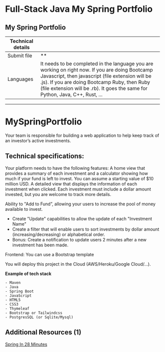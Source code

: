 # Full-Stack Java My Spring Portfolio
<div class="markdown-body">
<p class="text-muted m-b-15">
</p><h2>My Spring Portfolio</h2>
<table>
<thead>
<tr>
<th>Technical details</th>
<th></th>
</tr>
</thead>
<tbody>
<tr>
<td>Submit file</td>
<td>**</td>
</tr>
<tr>
<td>Languages</td>
<td>It needs to be completed in the language you are working on right now. If you are doing Bootcamp Javascript, then javascript (file extension will be .js). If you are doing Bootcamp Ruby, then Ruby (file extension will be .rb). It goes the same for Python, Java, C++, Rust, ...</td>
</tr>
</tbody>
</table>
<hr>
<h1>MySpringPortfolio</h1>
<p>Your team is responsible for building a web application to help keep track of an investor’s active investments.</p>
<h2>Technical specifications:</h2>
<p>Your platform needs to have the following features:
A home view that provides a summary of each investment and a calculator showing how much if your fund is left to invest. You can assume a starting value of $10 million USD.
A detailed view that displays the information of each investment when clicked.
Each investment must include a dollar amount invested, but you are welcome to track more details.</p>
<p>Ability to "Add to Fund”, allowing your users to increase the pool of money available to invest.</p>
<ul>
<li>Create "Update" capabilities to allow the update of each "Investment Name"</li>
<li>Create a filter that will enable users to sort investments by dollar amount (increasing/decreasing) or alphabetical order.</li>
<li>Bonus: Create a notification to update users 2 minutes after a new investment has been made.</li>
</ul>
<p>Frontend:
You can use a Bootstrap template</p>
<p>You will deploy this project in the Cloud (AWS/Heroku/Google Cloud/...).</p>
<p><strong>Example of tech stack</strong></p>
<pre class=" language-plain"><code class=" language-plain">- Maven
- Java
- Spring Boot
- JavaScript
- HTML5
- CSS3
- Thymeleaf
- Bootstrap or Tailwindcss
- PostgresSQL (or Sqlite/Mysql)
</code></pre>

<p></p>
</div>

## Additional Resources (1)
[Spring In 28 Minutes](https://github.com/in28minutes/SpringIn28Minutes)
